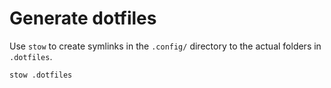 # Generate dotfiles

Use `stow` to create symlinks in the `.config/` directory to the actual folders in `.dotfiles`.

```bash
stow .dotfiles
```
